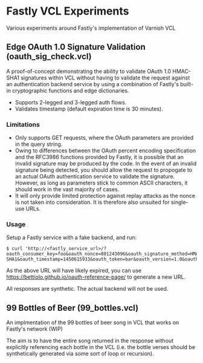 # Fastly VCL Experiments
Various experiments around Fastly's implementation of Varnish VCL

## Edge OAuth 1.0 Signature Validation (oauth_sig_check.vcl)
A proof-of-concept demonstrating the ability to validate OAuth 1.0 HMAC-SHA1 signatures within VCL without having to validate the request against an authentication backend service by using a combination of Fastly's built-in cryptographic functions and edge dictionaries.

* Supports 2-legged and 3-legged auth flows.
* Validates timestamp (default expiration time is 30 minutes).

### Limitations
* Only supports GET requests, where the OAuth parameters are provided in the query string.
* Owing to differences between the OAuth percent encoding specification and the RFC3986 functions provided by Fastly, it is possible that an invalid signature may be produced by the code. In the event of an invalid signature being detected, you should allow the request to propogate to an actual OAuth authentication service to validate the signature. However, as long as parameters stick to common ASCII characters, it should work in the vast majority of cases.
* It will only provide limited protection against replay attacks as the nonce is not taken into consideration. It is therefore also unsuited for single-use URLs.

### Usage
Setup a Fastly service with a fake backend, and run:

```
$ curl 'http://<fastly_service_url>/?oauth_consumer_key=foo&oauth_nonce=801243096&oauth_signature_method=HMAC-SHA1&oauth_timestamp=1450615933&oauth_token=bar&oauth_version=1.0&oauth_signature=dKVOZboE9tthtQzfCjqYsVYvkhU%3D'
```

As the above URL will have likely expired, you can use https://bettiolo.github.io/oauth-reference-page/ to generate a new URL.


All responses are synthetic. The actual backend will not be used.

## 99 Bottles of Beer (99_bottles.vcl)
An implmentation of the 99 bottles of beer song in VCL that works on Fastly's network (WIP)

The aim is to have the entire song returned in the response without explicitly referencing each bottle in the VCL (i.e. the bottle verses should be synthetically generated via some sort of loop or recursion).

